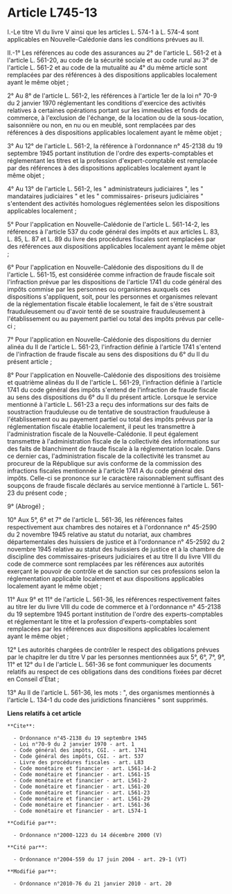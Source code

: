 # Article L745-13

I.-Le titre VI du livre V ainsi que les articles L. 574-1 à L. 574-4 sont applicables en Nouvelle-Calédonie dans les
conditions prévues au II. 

II.-1° Les références au code des assurances au 2° de l'article L. 561-2 et à l'article L. 561-20, au code de la sécurité
sociale et au code rural au 3° de l'article L. 561-2 et au code de la mutualité au 4° du même article sont remplacées par des
références à des dispositions applicables localement ayant le même objet ; 

2° Au 8° de l'article L. 561-2, les références à l'article 1er de la loi n° 70-9 du 2 janvier 1970 réglementant les
conditions d'exercice des activités relatives à certaines opérations portant sur les immeubles et fonds de commerce, à
l'exclusion de l'échange, de la location ou de la sous-location, saisonnière ou non, en nu ou en meublé, sont remplacées par
des références à des dispositions applicables localement ayant le même objet ; 

3° Au 12° de l'article L. 561-2, la référence à l'ordonnance n° 45-2138 du 19 septembre 1945 portant institution de l'ordre
des experts-comptables et réglementant les titres et la profession d'expert-comptable est remplacée par des références à des
dispositions applicables localement ayant le même objet ; 

4° Au 13° de l'article L. 561-2, les " administrateurs judiciaires ", les " mandataires judiciaires " et les " commissaires-
priseurs judiciaires " s'entendent des activités homologues réglementées selon les dispositions applicables localement ; 

5° Pour l'application en Nouvelle-Calédonie de l'article L. 561-14-2, les références à l'article 537 du code général des
impôts et aux articles L. 83, L. 85, L. 87 et L. 89 du livre des procédures fiscales sont remplacées par des références aux
dispositions applicables localement ayant le même objet ; 

6° Pour l'application en Nouvelle-Calédonie des dispositions du II de l'article L. 561-15, est considérée comme infraction de
fraude fiscale soit l'infraction prévue par les dispositions de l'article 1741 du code général des impôts commise par les
personnes ou organismes auxquels ces dispositions s'appliquent, soit, pour les personnes et organismes relevant de la
réglementation fiscale établie localement, le fait de s'être soustrait frauduleusement ou d'avoir tenté de se soustraire
frauduleusement à l'établissement ou au payement partiel ou total des impôts prévus par celle-ci ; 

7° Pour l'application en Nouvelle-Calédonie des dispositions du dernier alinéa du II de l'article L. 561-23, l'infraction
définie à l'article 1741 s'entend de l'infraction de fraude fiscale au sens des dispositions du 6° du II du présent
article ; 

8° Pour l'application en Nouvelle-Calédonie des dispositions des troisième et quatrième alinéas du II de l'article L. 561-29,
l'infraction définie à l'article 1741 du code général des impôts s'entend de l'infraction de fraude fiscale au sens des
dispositions du 6° du II du présent article. Lorsque le service mentionné à l'article L. 561-23 a reçu des informations sur
des faits de soustraction frauduleuse ou de tentative de soustraction frauduleuse à l'établissement ou au payement partiel ou
total des impôts prévus par la réglementation fiscale établie localement, il peut les transmettre à l'administration fiscale
de la Nouvelle-Calédonie. Il peut également transmettre à l'administration fiscale de la collectivité des informations sur
des faits de blanchiment de fraude fiscale à la réglementation locale. Dans ce dernier cas, l'administration fiscale de la
collectivité les transmet au procureur de la République sur avis conforme de la commission des infractions fiscales
mentionnée à l'article 1741 A du code général des impôts. Celle-ci se prononce sur le caractère raisonnablement suffisant des
soupçons de fraude fiscale déclarés au service mentionné à l'article L. 561-23 du présent code ; 

9° (Abrogé) ; 

10° Aux 5°, 6° et 7° de l'article L. 561-36, les références faites respectivement aux chambres des notaires et à l'ordonnance
n° 45-2590 du 2 novembre 1945 relative au statut du notariat, aux chambres départementales des huissiers de justice et à
l'ordonnance n° 45-2592 du 2 novembre 1945 relative au statut des huissiers de justice et à la chambre de discipline des
commissaires-priseurs judiciaires et au titre II du livre VIII du code de commerce sont remplacées par les références aux
autorités exerçant le pouvoir de contrôle et de sanction sur ces professions selon la réglementation applicable localement et
aux dispositions applicables localement ayant le même objet ; 

11° Aux 9° et 11° de l'article L. 561-36, les références respectivement faites au titre Ier du livre VIII du code de commerce
et à l'ordonnance n° 45-2138 du 19 septembre 1945 portant institution de l'ordre des experts-comptables et réglementant le
titre et la profession d'experts-comptables sont remplacées par les références aux dispositions applicables localement ayant
le même objet ; 

12° Les autorités chargées de contrôler le respect des obligations prévues par le chapitre Ier du titre V par les personnes
mentionnées aux 5°, 6°, 7°, 9°, 11° et 12° du I de l'article L. 561-36 se font communiquer les documents relatifs au respect
de ces obligations dans des conditions fixées par décret en Conseil d'Etat ; 

13° Au II de l'article L. 561-36, les mots : ", des organismes mentionnés à l'article L. 134-1 du code des juridictions
financières " sont supprimés.

**Liens relatifs à cet article**

	**Cite**:

	  - Ordonnance n°45-2138 du 19 septembre 1945
	  - Loi n°70-9 du 2 janvier 1970 - art. 1
	  - Code général des impôts, CGI. - art. 1741
	  - Code général des impôts, CGI. - art. 537
	  - Livre des procédures fiscales - art. L83
	  - Code monétaire et financier - art. L561-14-2
	  - Code monétaire et financier - art. L561-15
	  - Code monétaire et financier - art. L561-2
	  - Code monétaire et financier - art. L561-20
	  - Code monétaire et financier - art. L561-23
	  - Code monétaire et financier - art. L561-29
	  - Code monétaire et financier - art. L561-36
	  - Code monétaire et financier - art. L574-1

	**Codifié par**:

	  - Ordonnance n°2000-1223 du 14 décembre 2000 (V)

	**Cité par**:

	  - Ordonnance n°2004-559 du 17 juin 2004 - art. 29-1 (VT)

	**Modifié par**:

	  - Ordonnance n°2010-76 du 21 janvier 2010 - art. 20
